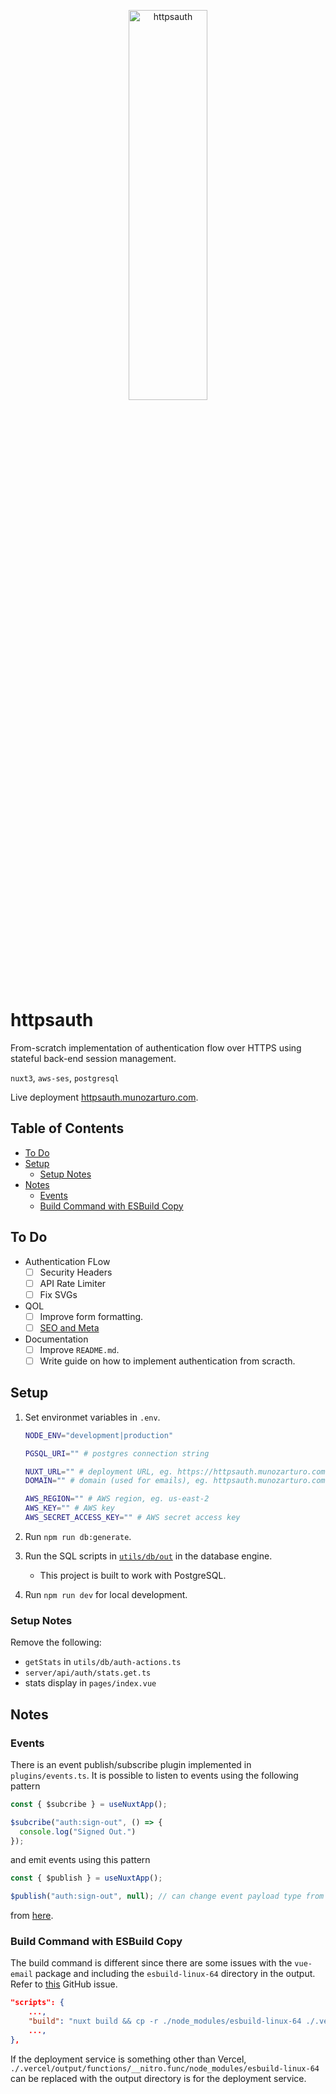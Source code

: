 <p align="center">
  <picture>
    <source media="(prefers-color-scheme: dark)" srcset="https://www.munozarturo.com/assets/httpsauth/logo-github-dark.svg">
    <source media="(prefers-color-scheme: light)" srcset="https://www.munozarturo.com/assets/httpsauth/logo-github-light.svg">
    <img alt="httpsauth" src="https://www.munozarturo.com/assets/httpsauth/logo-github-light.svg" width="50%" height="40%">
  </picture>
</p>

<!-- omit from toc -->
# httpsauth

From-scratch implementation of authentication flow over HTTPS using stateful back-end session management.

`nuxt3`, `aws-ses`, `postgresql`

Live deployment [httpsauth.munozarturo.com](https://httpsauth.munozarturo.com/).

<!-- omit from toc -->
## Table of Contents

- [To Do](#to-do)
- [Setup](#setup)
  - [Setup Notes](#setup-notes)
- [Notes](#notes)
  - [Events](#events)
  - [Build Command with ESBuild Copy](#build-command-with-esbuild-copy)

## To Do

- Authentication FLow
  - [ ] Security Headers
  - [ ] API Rate Limiter
  - [ ] Fix SVGs
- QOL
  - [ ] Improve form formatting.
  - [ ] [SEO and Meta](https://nuxt.com/docs/getting-started/seo-meta)
- Documentation
  - [ ] Improve `README.md`.
  - [ ] Write guide on how to implement authentication from scracth.

## Setup

1. Set environmet variables in `.env`.

    ```bash
    NODE_ENV="development|production"

    PGSQL_URI="" # postgres connection string

    NUXT_URL="" # deployment URL, eg. https://httpsauth.munozarturo.com
    DOMAIN="" # domain (used for emails), eg. httpsauth.munozarturo.com or communications.munozarturo.com

    AWS_REGION="" # AWS region, eg. us-east-2
    AWS_KEY="" # AWS key
    AWS_SECRET_ACCESS_KEY="" # AWS secret access key
    ```

2. Run `npm run db:generate`.
3. Run the SQL scripts in [`utils/db/out`](utils/db/out) in the database engine.
   - This project is built to work with PostgreSQL.
4. Run `npm run dev` for local development.

### Setup Notes

Remove the following:

- `getStats` in `utils/db/auth-actions.ts`
- `server/api/auth/stats.get.ts`
- stats display in `pages/index.vue`

## Notes

### Events

There is an event publish/subscribe plugin implemented in `plugins/events.ts`. It is possible to listen to events using the following pattern

```typescript
const { $subcribe } = useNuxtApp();

$subcribe("auth:sign-out", () => {
  console.log("Signed Out.")
});
```

and emit events using this pattern

```typescript
const { $publish } = useNuxtApp();

$publish("auth:sign-out", null); // can change event payload type from null to something else
```

from [here](https://dev.to/israelortuno/event-bus-pattern-in-nuxt-3-with-full-typescript-support-1okp).

### Build Command with ESBuild Copy

The build command is different since there are some issues with the `vue-email` package and including the `esbuild-linux-64` directory in the output. Refer to [this](https://github.com/vue-email/vue-email/issues/58) GitHub issue.

```json
"scripts": {
    ...,
    "build": "nuxt build && cp -r ./node_modules/esbuild-linux-64 ./.vercel/output/functions/__nitro.func/node_modules/esbuild-linux-64",
    ...,
},
```

If the deployment service is something other than Vercel, `./.vercel/output/functions/__nitro.func/node_modules/esbuild-linux-64` can be replaced with the output directory is for the deployment service.
